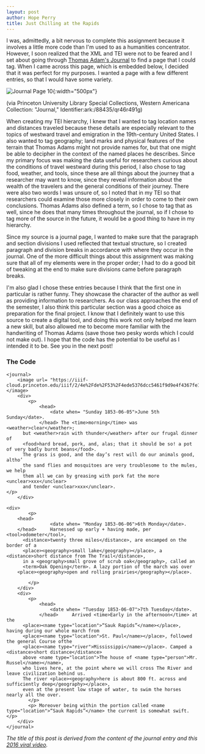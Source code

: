 ```yaml
---
layout: post
author: Hope Perry
title: Just Chilling at the Rapids
---
```

I was, admittedly, a bit nervous to complete this assignment because it involves
a little more code than I'm used to as a humanities concentrator. However, I soon
realized that the XML and TEI were not to be feared and I set about going through
[Thomas Adam's Journal](https://dpul.princeton.edu/pudl0017/catalog/qr46r491g) to find a page that I could tag.
When I came across this page, which is embedded below, I decided that it was perfect
for my purposes. I wanted a page with a few different entries, so that I would have some
variety.

![Journal Page 10](https://iiif-cloud.princeton.edu/iiif/2/4e%2Fde%2F53%2F4ede5376dcc5461f9d9e4f4367fe19e9%2Fintermediate_file/full/1000,/0/default.jpg){:width="500px"}

(via Princeton University Library Special Collections, Western Americana
Collection: "Journal," Identifier:ark:/88435/qr46r491g)

When creating my TEI hierarchy, I knew that I wanted to tag location names and
distances traveled because these details are especially relevant to the topics of
westward travel and emigration in the 19th-century United States. I also wanted to
tag geography; land marks and physical features of the terrain that Thomas Adams
might not provide names for, but that one might be able to decipher in the context
of the named places he describes. Since my primary focus was making the data useful for researchers curious
about the conditions of travel westward during this period, I also chose to tag food, weather, and tools,
since these are all things about the journey that a researcher may want to know,
since they reveal information about the wealth of the travelers and the general
conditions of their journey. There were also two words I was unsure of, so I
noted that in my TEI so that researchers could examine those more closely in order
to come to their own conclusions. Thomas Adams also defined a term, so I chose
to tag that as well, since he does that many times throughout the journal, so if
I chose to tag more of the source in the future, it would be a good thing to have
in my hierarchy.

Since my source is a journal page, I wanted to make sure that the paragraph and
section divisions I used reflected that textual structure, so I created paragraph
and division breaks in accordance with where they occur in the journal.
One of the more difficult things about this assignment was making sure that all
of my elements were in the proper order; I had to do a good bit of tweaking at
the end to make sure divisions came before paragraph breaks.

I'm also glad I chose these entries because I think that the first one in particular
is rather funny. They showcase the character of the author as well as providing
information to researchers. As our class approaches the end of the semester, I also
think this particular section was a good choice as preparation for the final project.
I know that I definitely want to use this source to create a digital tool, and
doing this work not only helped me learn a new skill, but also allowed me to become
more familiar with the handwriting of Thomas Adams (save those two pesky words which
I could not make out). I hope that the code has the potential to be useful as I intended
it to be. See you in the next post!

### The Code

```
<journal>
	<image url= "https://iiif-cloud.princeton.edu/iiif/2/4e%2Fde%2F53%2F4ede5376dcc5461f9d9e4f4367fe19e9%2Fintermediate_file/full/1000,/0/default.jpg"></image>
	<div>
		<p>
			<head>
				<date when= "Sunday 1853-06-05">June 5th Sunday</date>.
			</head>	The <time>morning</time> was <weather>clear</weather>;
      but <weather>rain with thunder</weather> after our frugal dinner of
      <food>hard bread, pork, and, alas; that it should be so! a pot of very badly burnt beans</food>.
      The grass is good, and the day’s rest will do our animals good, altho’
      the sand flies and mosquitoes are very troublesome to the mules, we help
      them all we can by greasing with pork fat the more <unclear>xxx</unclear>
      and tender <unclear>xxx</unclear>.
</p>
	</div>

<div>
		<p>
	<head>
				<date when= "Monday 1853-06-06">6th Monday</date>.
	</head>		Harnessed up early + having made, per <tool>odometer</tool>,
      <distance>twenty three miles</distance>, are encamped on the border of a
      <place><geography>small lake</geography></place>, a <distance>short distance from The Trail</distance>,
      in a <geography>small grove of scrub oak</geography>, called an
      <term>Oak Opening</term>. A lazy portion of the march was over
    <place><geography>open and rolling prairies</geography></place>.

		</p>
	</div>
	<div>
		<p>
			<head>
				<date when= "Tuesday 1853-06-07">7th Tuesday</date>.
			</head>		Arrived <time>Early in the afternoon</time> at the
      <place><name type="location">“Sauk Rapids”</name></place>, having during our whole march from
      <place><name type="location">St. Paul</name></place>, followed the general Course ofthe
      <place><name type="river">Mississippi</name></place>. Camped a <distance>short distance</distance>
      above <name type="location">The house of <name type="person">Mr. Russel</name></name>,
      who lives here, at the point where we will cross The River and leave civilization behind us.
      The river <place><geography>here is about 800 ft. across and sufficiently deep</geography></place>,
      even at the present low stage of water, to swim the horses nearly all the over.
		</p>
		<p> Moreover being within the portion called <name type="location">“Sauk Rapids”</name> the current is somewhat swift.
</p>
	</div>
</journal>

```

_The title of this post is derived from the content of the journal entry and
this [2016 viral video](https://www.youtube.com/watch?v=vbcc8x7j1Lg)._
